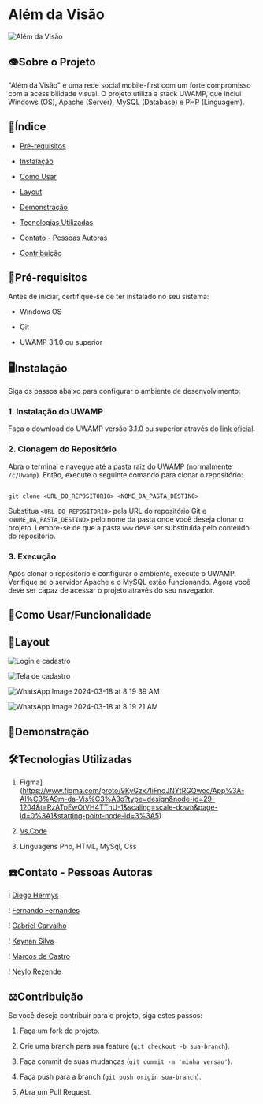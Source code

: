 # Além da Visão 

![Além da Visão](https://github.com/ogacarvalho/www/assets/145234453/0c47377b-7625-4e23-a6bb-9a347c9b3310)

 


 

## 👁Sobre o Projeto 

 

"Além da Visão" é uma rede social mobile-first com um forte compromisso com a acessibilidade visual. O projeto utiliza a stack UWAMP, que inclui Windows (OS), Apache (Server), MySQL (Database) e PHP (Linguagem). 

## 📖Índice 
 

- <a href="#📃pré-requisitos">Pré-requisitos </a> 

- <a href="#🖥instalação">Instalação</a> 

- <a href="#📒como-usarfuncionalidade">Como Usar</a> 

- <a href="#📲layout">Layout</a> 

- <a href="#💽demonstração">Demonstração</a> 

- <a href="#🛠tecnologias-utilizadas">Tecnologias Utilizadas</a>

- <a href="#☎️contato---pessoas-autoras">Contato - Pessoas Autoras</a>

- <a href="#⚖️contribuição">Contribuição</a>

 

## 📃Pré-requisitos 

 

Antes de iniciar, certifique-se de ter instalado no seu sistema: 

 

- Windows OS 

- Git 

- UWAMP 3.1.0 ou superior 

 

## 🖥Instalação 

 

Siga os passos abaixo para configurar o ambiente de desenvolvimento: 

 

### 1. Instalação do UWAMP 

 

Faça o download do UWAMP versão 3.1.0 ou superior através do [link oficial](https://www.uwamp.com/en/?page=download). 

 

### 2. Clonagem do Repositório 

 

Abra o terminal e navegue até a pasta raiz do UWAMP (normalmente `/c/Uwamp`). Então, execute o seguinte comando para clonar o repositório: 

 

``` 

git clone <URL_DO_REPOSITORIO> <NOME_DA_PASTA_DESTINO> 

``` 

 

Substitua `<URL_DO_REPOSITORIO>` pela URL do repositório Git e `<NOME_DA_PASTA_DESTINO>` pelo nome da pasta onde você deseja clonar o projeto. Lembre-se de que a pasta `www` deve ser substituída pelo conteúdo do repositório. 

 

### 3. Execução 

 

Após clonar o repositório e configurar o ambiente, execute o UWAMP. Verifique se o servidor Apache e o MySQL estão funcionando. Agora você deve ser capaz de acessar o projeto através do seu navegador. 

 

## 📒Como Usar/Funcionalidade 

 



 

## 📲Layout

![Login e cadastro](https://github.com/ogacarvalho/www/assets/145234453/3afb5121-3a0a-48ac-b122-eaf360226361)

![Tela de cadastro](https://github.com/ogacarvalho/www/assets/145234453/69f7b265-f4f7-441e-91a2-ad88672bfc49)


![WhatsApp Image 2024-03-18 at 8 19 39 AM](https://github.com/ogacarvalho/www/assets/145234453/65a372da-c4a7-4a46-ad7a-ff80cb39cf1c)


![WhatsApp Image 2024-03-18 at 8 19 21 AM](https://github.com/ogacarvalho/www/assets/145234453/85a0c65c-3131-48be-a94f-27688f3700e4)


## 💽Demonstração 

 

## 🛠Tecnologias Utilizadas
1. Figma](https://www.figma.com/proto/9KyGzx7IiFnoJNYtRGQwoc/App%3A-Al%C3%A9m-da-Vis%C3%A3o?type=design&node-id=29-1204&t=RzATpEwOtVH4TThU-1&scaling=scale-down&page-id=0%3A1&starting-point-node-id=3%3A5)

2. [Vs.Code](https://www.bing.com/ck/a?!&&p=8ea535fa4cfed80aJmltdHM9MTcxMDcyMDAwMCZpZ3VpZD0wYjc0YTIzYi04M2VlLTYyMmItMTcxMC1iMTljODJjNDYzZWImaW5zaWQ9NTUzMA&ptn=3&ver=2&hsh=3&fclid=0b74a23b-83ee-622b-1710-b19c82c463eb&psq=vs+code&u=a1aHR0cHM6Ly9jb2RlLnZpc3VhbHN0dWRpby5jb20vRG93bmxvYWQ&ntb=1)

3. Linguagens Php, HTML, MySql, Css


## ☎️Contato - Pessoas Autoras
! [Diego Hermys](https://github.com/dhermys)

! [Fernando Fernandes](https://github.com/FernandoTasca)

! [Gabriel Carvalho](https://github.com/ogacarvalho/)

! [Kaynan Silva](https://github.com/kaynan0929)

! [Marcos de Castro](https://github.com/nicoslab/)

! [Neylo Rezende](https://github.com/NeyloXRezende)


## ⚖️Contribuição 

 

Se você deseja contribuir para o projeto, siga estes passos: 

 

1. Faça um fork do projeto. 

2. Crie uma branch para sua feature (`git checkout -b sua-branch`). 

3. Faça commit de suas mudanças (`git commit -m 'minha versao'`). 

4. Faça push para a branch (`git push origin sua-branch`). 

5. Abra um Pull Request. 

 

 

